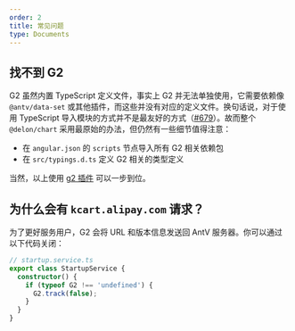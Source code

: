 ```yaml
---
order: 2
title: 常见问题
type: Documents
---
```


## 找不到 G2

G2 虽然内置 TypeScript 定义文件，事实上 G2 并无法单独使用，它需要依赖像 `@antv/data-set` 或其他插件，而这些并没有对应的定义文件。换句话说，对于使用 TypeScript 导入模块的方式并不是最友好的方式（[#679](https://github.com/ng-alain/ng-alain/issues/679)）。故而整个 `@delon/chart` 采用最原始的办法，但仍然有一些细节值得注意：

- 在 `angular.json` 的 `scripts` 节点导入所有 G2 相关依赖包
- 在 `src/typings.d.ts` 定义 G2 相关的类型定义

当然，以上使用 [g2 插件](/cli/plugin#g2) 可以一步到位。

## 为什么会有 `kcart.alipay.com` 请求？

为了更好服务用户，G2 会将 URL 和版本信息发送回 AntV 服务器。你可以通过以下代码关闭：

```ts
// startup.service.ts
export class StartupService {
  constructor() {
    if (typeof G2 !== 'undefined') {
      G2.track(false);
    }
  }
}
```
